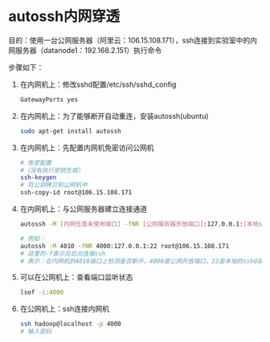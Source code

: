 # autossh内网穿透

目的：使用一台公网服务器（阿里云：106.15.108.171），ssh连接到实验室中的内网服务器（datanode1：192.168.2.151）执行命令

步骤如下：

1. 在内网机上：修改sshd配置/etc/ssh/sshd_config

   ```bash
   GatewayPorts yes
   ```

2. 在内网机上：为了能够断开自动重连，安装autossh(ubuntu)

   ```bash
   sudo apt-get install autossh
   ```

3. 在内网机上：先配置内网机免密访问公网机

   ```bash
   # 免密配置
   #（没有执行密钥生成）
   ssh-keygen
   # 将公钥拷贝到公网机中
   ssh-copy-id root@106.15.108.171
   ```

4. 在内网机上：与公网服务器建立连接通道

   ```bash
   autossh -M [内网任意未使用端口] -fNR [公网服务器开放端口]:127.0.0.1:[本地sshd端口] [公网服务器用户名]@[公网ip]
   
   # 例如：
   autossh -M 4010 -fNR 4000:127.0.0.1:22 root@106.15.108.171
   # 这里的-f表示在后台连接ssh
   # 表示：在内网机的4010端口上检测是否断开，4000是公网开放端口，22是本地的sshd端口
   ```

5. 可以在公网机上：查看端口监听状态

   ```bash
   lsof -i:4000
   ```

6. 在公网机上：ssh连接内网机

   ```bash
   ssh hadoop@localhost -p 4000
   # 输入密码
   ```

   

